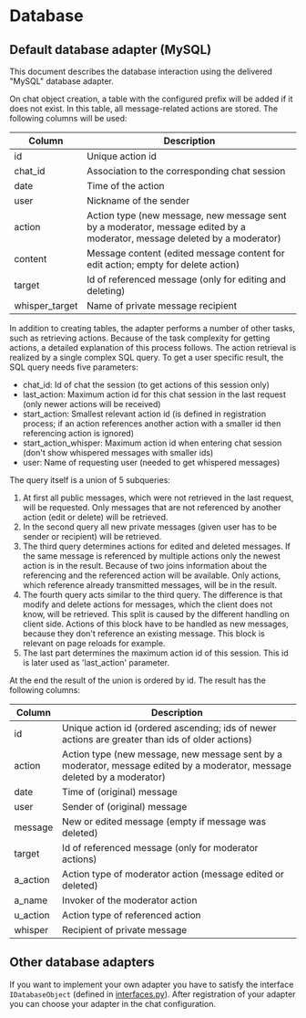 # Database

## Default database adapter (MySQL)
This document describes the database interaction using the delivered "MySQL" database adapter.

On chat object creation, a table with the configured prefix will be added if it does not exist. In this table, all message-related actions are stored.
The following columns will be used:

Column           | Description
---------------- | ---------------------------------------------------------------------------------------------------------------------------------------------------------------------------------
id               | Unique action id
chat_id          | Association to the corresponding chat session
date             | Time of the action
user             | Nickname of the sender
action           | Action type (new message, new message sent by a moderator, message edited by a moderator, message deleted by a moderator)
content          | Message content (edited message content for edit action; empty for delete action)
target           | Id of referenced message (only for editing and deleting)
whisper_target   | Name of private message recipient


In addition to creating tables, the adapter performs a number of other tasks, such as retrieving actions. Because of the task complexity for getting actions, a detailed explanation of this process follows.
The action retrieval is realized by a single complex SQL query. To get a user specific result, the SQL query needs five parameters:
*  chat_id: Id of chat the session (to get actions of this session only)
*  last_action: Maximum action id for this chat session in the last request (only newer actions will be received)
*  start_action: Smallest relevant action id (is defined in registration process; if an action references another action with a smaller id then referencing action is ignored)
*  start_action_whisper: Maximum action id when entering chat session (don't show whispered messages with smaller ids)
*  user: Name of requesting user (needed to get whispered messages)

The query itself is a union of 5 subqueries:
1. At first all public messages, which were not retrieved in the last request, will be requested. Only messages that are not referenced by another action (edit or delete) will be retrieved.
2. In the second query all new private messages (given user has to be sender or recipient) will be retrieved.
3. The third query determines actions for edited and deleted messages. If the same message is referenced by multiple actions only the newest action is in the result. Because of two joins information about the referencing and the referenced action will be available. Only actions, which reference already transmitted messages, will be in the result.
4. The fourth query acts similar to the third query. The difference is that modify and delete actions for messages, which the client does not know, will be retrieved. This split is caused by the different handling on client side. Actions of this block have to be handled as new messages, because they don't reference an existing message. This block is relevant on page reloads for example.
5. The last part determines the maximum action id of this session. This id is later used as 'last_action' parameter.

At the end the result of the union is ordered by id. The result has the following columns:

Column   | Description
-------- | ---------------------------------------------------------------------------------------------------------------------------
id       | Unique action id (ordered ascending; ids of newer actions are greater than ids of older actions)
action   | Action type (new message, new message sent by a moderator, message edited by a moderator, message deleted by a moderator)
date     | Time of (original) message
user     | Sender of (original) message
message  | New or edited message (empty if message was deleted)
target   | Id of referenced message (only for moderator actions)
a_action | Action type of moderator action (message edited or deleted)
a_name   | Invoker of the moderator action
u_action | Action type of referenced action
whisper  | Recipient of private message

## Other database adapters
If you want to implement your own adapter you have to satisfy the interface `IDatabaseObject` (defined in [interfaces.py](../tud/addons/chat/interfaces.py)). After registration of your adapter you can choose your adapter in the chat configuration.
